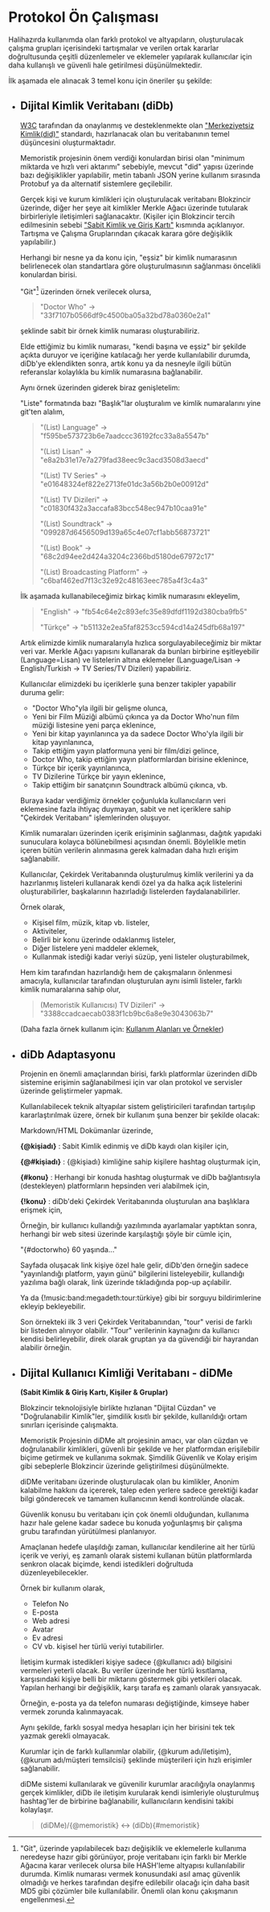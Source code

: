# Protokol Ön Çalışması

Halihazırda kullanımda olan farklı protokol ve altyapıların, oluşturulacak çalışma grupları içerisindeki tartışmalar ve verilen ortak kararlar doğrultusunda çeşitli düzenlemeler ve eklemeler yapılarak kullanıcılar için daha kullanışlı ve güvenli hale getirilmesi düşünülmektedir. 

İlk aşamada ele alınacak 3 temel konu için öneriler şu şekilde:

- ## Dijital Kimlik Veritabanı (diDb)

    [W3C](https://www.w3.org/) tarafından da onaylanmış ve desteklenmekte olan ["Merkeziyetsiz Kimlik(did)"](https://www.w3.org/TR/did-core/) standardı, hazırlanacak olan bu veritabanının temel düşüncesini oluşturmaktadır.

    Memoristik projesinin önem verdiği konulardan birisi olan "minimum miktarda ve hızlı veri aktarımı" sebebiyle, mevcut "did" yapısı üzerinde bazı değişiklikler yapılabilir, metin tabanlı JSON yerine kullanım sırasında Protobuf ya da alternatif sistemlere geçilebilir.

    Gerçek kişi ve kurum kimlikleri için oluşturulacak veritabanı Blokzincir üzerinde, diğer her şeye ait kimlikler Merkle Ağacı üzerinde tutularak birbirleriyle iletişimleri sağlanacaktır.
    (Kişiler için Blokzincir tercih edilmesinin sebebi ["Sabit Kimlik ve Giriş Kartı"](#sabit-kimlik-giris-kart) kısmında açıklanıyor. Tartışma ve Çalışma Gruplarından çıkacak karara göre değişiklik yapılabilir.)

    Herhangi bir nesne ya da konu için, "eşsiz" bir kimlik numarasının belirlenecek olan standartlara göre oluşturulmasının sağlanması öncelikli konulardan birisi.

    "Git"[^1] üzerinden örnek verilecek olursa,

    [^1]: "Git", üzerinde yapılabilecek bazı değişiklik ve eklemelerle kullanıma neredeyse hazır gibi görünüyor, proje veritabanı için farklı bir Merkle Ağacına karar verilecek olursa bile HASH'leme altyapısı kullanılabilir durumda. Kimlik numarası vermek konusundaki asıl amaç güvenlik olmadığı ve herkes tarafından deşifre edilebilir olacağı için daha basit MD5 gibi çözümler bile kullanılabilir. Önemli olan konu çakışmanın engellenmesi.

    > "Doctor Who" -> "33f7107b0566df9c4500ba05a32bd78a0360e2a1"

    şeklinde sabit bir örnek kimlik numarası oluşturabiliriz.

    Elde ettiğimiz bu kimlik numarası, "kendi başına ve eşsiz" bir şekilde açıkta duruyor ve içeriğine katılacağı her yerde kullanılabilir durumda, diDb'ye eklendikten sonra, artık konu ya da nesneyle ilgili bütün referanslar kolaylıkla bu kimlik numarasına bağlanabilir.

    Aynı örnek üzerinden giderek biraz genişletelim:

    "Liste" formatında bazı "Başlık"lar oluşturalım ve kimlik numaralarını yine git'ten alalım,

    > "(List) Language" -> "f595be573723b6e7aadccc36192fcc33a8a5547b"
    >
    > "(List) Lisan" -> "e8a2b31e17e7a279fad38eec9c3acd3508d3aecd"
    >
    > "(List) TV Series" -> "e01648324ef822e2713fe01dc3a56b2b0e00912d"
    >
    > "(List) TV Dizileri" -> "c01830f432a3accafa83bcc548ec947b10caa91e"
    >
    > "(List) Soundtrack" -> "099287d6456509d139a65c4e07cf1abb56873721"
    >
    > "(List) Book" -> "68c2d94ee2d424a3204c2366bd5180de67972c17"
    >
    > "(List) Broadcasting Platform" -> "c6baf462ed7f13c32e92c48163eec785a4f3c4a3"

    İlk aşamada kullanabileceğimiz birkaç kimlik numarasını ekleyelim,

    > "English" -> "fb54c64e2c893efc35e89dfdf1192d380cba9fb5"
    >
    > "Türkçe" -> "b51132e2ea5faf8253cc594cd14a245dfb68a197"


    Artık elimizde kimlik numaralarıyla hızlıca sorgulayabileceğimiz bir miktar veri var. Merkle Ağacı yapısını kullanarak da bunları birbirine eşitleyebilir (Language=Lisan) ve listelerin altına eklemeler (Language/Lisan -> English/Turkish -> TV Series/TV Dizileri) yapabiliriz.

    Kullanıcılar elimizdeki bu içeriklerle şuna benzer takipler yapabilir duruma gelir:

    - "Doctor Who"yla ilgili bir gelişme olunca,
    - Yeni bir Film Müziği albümü çıkınca ya da Doctor Who'nun film müziği listesine yeni parça eklenince,
    - Yeni bir kitap yayınlanınca ya da sadece Doctor Who'yla ilgili bir kitap yayınlanınca,
    - Takip ettiğim yayın platformuna yeni bir film/dizi gelince,
    - Doctor Who, takip ettiğim yayın platformlardan birisine eklenince,
    - Türkçe bir içerik yayınlanınca,
    - TV Dizilerine Türkçe bir yayın eklenince,
    - Takip ettiğim bir sanatçının Soundtrack albümü çıkınca,
    vb.

    Buraya kadar verdiğimiz örnekler çoğunlukla kullanıcıların veri eklemesine fazla ihtiyaç duymayan, sabit ve net içeriklere sahip "Çekirdek Veritabanı" işlemlerinden oluşuyor.

    Kimlik numaraları üzerinden içerik erişiminin sağlanması, dağıtık yapıdaki sunuculara kolayca bölünebilmesi açısından önemli. Böylelikle metin içeren bütün verilerin alınmasına gerek kalmadan daha hızlı erişim sağlanabilir.

    Kullanıcılar, Çekirdek Veritabanında oluşturulmuş kimlik verilerini ya da hazırlanmış listeleri kullanarak kendi özel ya da halka açık listelerini oluşturabilirler, başkalarının hazırladığı listelerden faydalanabilirler.

    Örnek olarak,

    - Kişisel film, müzik, kitap vb. listeler,
    - Aktiviteler,
    - Belirli bir konu üzerinde odaklanmış listeler,
    - Diğer listelere yeni maddeler eklemek,
    - Kullanmak istediği kadar veriyi süzüp, yeni listeler oluşturabilmek,

    Hem kim tarafından hazırlandığı hem de çakışmaların önlenmesi amacıyla, kullanıcılar tarafından oluşturulan aynı isimli listeler, farklı kimlik numaralarına sahip olur,

    > (Memoristik Kullanıcısı) TV Dizileri" -> "3388ccadcaecab0383f1cb9bc6a8e9e3043063b7"

    (Daha fazla örnek kullanım için: [Kullanım Alanları ve Örnekler](/tr/ornekler/))

- ## diDb Adaptasyonu

    Projenin en önemli amaçlarından birisi, farklı platformlar üzerinden diDb sistemine erişimin sağlanabilmesi için var olan protokol ve servisler üzerinde geliştirmeler yapmak.

    Kullanılabilecek teknik altyapılar sistem geliştiricileri tarafından tartışılıp kararlaştırılmak üzere, örnek bir kullanım şuna benzer bir şekilde olacak:

    Markdown/HTML Dokümanlar üzerinde,

    **{@kişiadı}** : Sabit Kimlik edinmiş ve diDb kaydı olan kişiler için,
    
    **{@#kişiadı}** : {@kişiadı} kimliğine sahip kişilere hashtag oluşturmak için,
    
    **{#konu}** : Herhangi bir konuda hashtag oluşturmak ve diDb bağlantısıyla (destekleyen) platformların hepsinden veri alabilmek için,
    
    **{!konu}** : diDb'deki Çekirdek Veritabanında oluşturulan ana başlıklara erişmek için,

    Örneğin, bir kullanıcı kullandığı yazılımında ayarlamalar yaptıktan sonra, herhangi bir web sitesi üzerinde karşılaştığı şöyle bir cümle için,

    "{#doctorwho} 60 yaşında..."

    Sayfada oluşacak link kişiye özel hale gelir, diDb'den örneğin sadece "yayınlandığı platform, yayın günü" bilgilerini listeleyebilir, kullandığı yazılıma bağlı olarak, link üzerinde tıkladığında pop-up açılabilir.

    Ya da {!music:band:megadeth:tour:türkiye} gibi bir sorguyu bildirimlerine ekleyip bekleyebilir.

    Son örnekteki ilk 3 veri Çekirdek Veritabanından, "tour" verisi de farklı bir listeden alınıyor olabilir. "Tour" verilerinin kaynağını da kullanıcı kendisi belirleyebilir, direk olarak gruptan ya da güvendiği bir hayrandan alabilir örneğin.


- ## Dijital Kullanıcı Kimliği Veritabanı - diDMe

    **(Sabit Kimlik & Giriş Kartı, Kişiler & Gruplar)**

    Blokzincir teknolojisiyle birlikte hızlanan "Dijital Cüzdan" ve "Doğrulanabilir Kimlik"ler, şimdilik kısıtlı bir şekilde, kullanıldığı ortam sınırları içerisinde çalışmakta.

    Memoristik Projesinin diDMe alt projesinin amacı, var olan cüzdan ve doğrulanabilir kimlikleri, güvenli bir şekilde ve her platformdan erişilebilir biçime getirmek ve kullanıma sokmak. Şimdilik Güvenlik ve Kolay erişim gibi sebeplerle Blokzincir üzerinde geliştirilmesi düşünülmekte.

    diDMe veritabanı üzerinde oluşturulacak olan bu kimlikler, Anonim kalabilme hakkını da içererek, talep eden yerlere sadece gerektiği kadar bilgi gönderecek ve tamamen kullanıcının kendi kontrolünde olacak.

    Güvenlik konusu bu veritabanı için çok önemli olduğundan, kullanıma hazır hale gelene kadar sadece bu konuda yoğunlaşmış bir çalışma grubu tarafından yürütülmesi planlanıyor.

    Amaçlanan hedefe ulaşıldığı zaman, kullanıcılar kendilerine ait her türlü içerik ve veriyi, eş zamanlı olarak sistemi kullanan bütün platformlarda senkron olacak biçimde, kendi istedikleri doğrultuda düzenleyebilecekler.

    Örnek bir kullanım olarak,

    - Telefon No
    - E-posta
    - Web adresi
    - Avatar
    - Ev adresi
    - CV
    vb. kişisel her türlü veriyi tutabilirler.

    İletişim kurmak istedikleri kişiye sadece {@kullanıcı adı} bilgisini vermeleri yeterli olacak. Bu veriler üzerinde her türlü kısıtlama, karşısındaki kişiye belli bir miktarını göstermek gibi yetkileri olacak. Yapılan herhangi bir değişiklik, karşı tarafa eş zamanlı olarak yansıyacak.

    Örneğin, e-posta ya da telefon numarası değiştiğinde, kimseye haber vermek zorunda kalınmayacak.

    Aynı şekilde, farklı sosyal medya hesapları için her birisini tek tek yazmak gerekli olmayacak.

    Kurumlar için de farklı kullanımlar olabilir, {@kurum adı/iletişim}, {@kurum adı/müşteri temsilcisi} şeklinde müşterileri için hızlı erişimler sağlanabilir.

    diDMe sistemi kullanılarak ve güvenilir kurumlar aracılığıyla onaylanmış gerçek kimlikler, diDb ile iletişim kurularak kendi isimleriyle oluşturulmuş hashtag'ler de birbirine bağlanabilir, kullanıcıların kendisini takibi kolaylaşır.

    > (diDMe)/{@memoristik} <-> (diDb){#memoristik}


